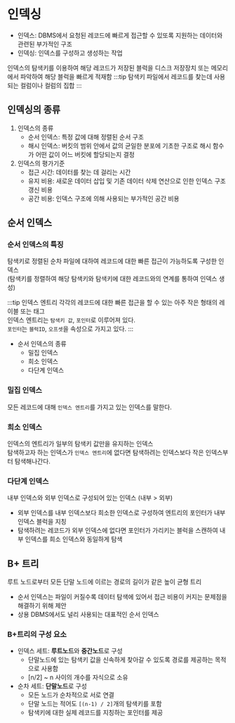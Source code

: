 # 인덱싱
- 인덱스: DBMS에서 요청된 레코드에 빠르게 접근할 수 있또록 지원하는 데이터와 관련된 부가적인 구조
- 인덱싱: 인덱스를 구성하고 생성하는 작업

인덱스의 탐색키를 이용하여 해당 레코드가 저장된 블럭을 디스크 저장장치 또는 메모리에서 파악하여 해당 블럭을 빠르게 적재함
:::tip 탐색키
파일에서 레코드를 찾는데 사용되는 컬럼이나 컬럼의 집합
:::

## 인덱싱의 종류
1. 인덱스의 종류
   - 순서 인덱스: 특정 값에 대해 정렬된 순서 구조
   - 해시 인덱스: 버킷의 범위 안에서 값의 균일한 분포에 기초한 구조로 해시 함수가 어떤 값이 어느 버킷에 할당되는지 결정
2. 인덱스의 평가기준
   - 접근 시간: 데이터를 찾는 데 걸리는 시간
   - 유지 비용: 새로운 데이터 삽입 및 기존 데이터 삭제 연산으로 인한 인덱스 구조 갱신 비용
   - 공간 비용: 인덱스 구조에 의해 사용되는 부가적인 공간 비용

## 순서 인덱스
### 순서 인덱스의 특징
탐색키로 정렬된 순차 파일에 대하여 레코드에 대한 빠른 접근이 가능하도록 구성한 인덱스  
(탐색키를 정렬하여 해당 탐색키와 탐색키에 대한 레코드와의 연계를 통하여 인덱스 생성)

:::tip 인덱스 엔트리
각각의 레코드에 대한 빠른 접근을 할 수 있는 아주 작은 형태의 레이블 또는 태그  
인덱스 엔트리는 `탐색키 값`, `포인터`로 이루어져 있다.  
`포인터`는 `블럭ID`, `오프셋`을 속성으로 가지고 있다.
:::

- 순서 인덱스의 종류
  - 밀집 인덱스
  - 희소 인덱스
  - 다단계 인덱스

### 밀집 인덱스
모든 레코드에 대해 `인덱스 엔트리`를 가지고 있는 인덱스를 말한다.

### 희소 인덱스
인덱스의 엔트리가 일부의 탐색키 값만을 유지하는 인덱스  
탐색하고자 하는 인덱스가 `인덱스 엔트리`에 없다면 탐색하려는 인덱스보다 작은 인덱스부터 탐색해나간다.  

### 다단계 인덱스
내부 인덱스와 외부 인덱스로 구성되어 있는 인덱스 (내부 > 외부)  
- 외부 인덱스를 내부 인덱스보다 희소한 인덱스로 구성하여 엔트리의 포인터가 내부 인덱스 블럭을 지칭
- 탐색하려는 레코드가 외부 인덱스에 없다면 포인터가 가리키는 블럭을 스캔하여 내부 인덱스를 희소 인덱스와 동일하게 탐색


## B+ 트리
루트 노드로부터 모든 단말 노드에 이르는 경로의 길이가 같은 높이 균형 트리
- 순서 인덱스는 파일이 커질수록 데이터 탐색에 있어서 접근 비용이 커지는 문제점을 해결하기 위해 제안
- 상용 DBMS에서도 널리 사용되는 대표적인 순서 인덱스

### B+트리의 구성 요소
- 인덱스 세트: **루트노드**와 **중간노드**로 구성
  - 단말노드에 있는 탐색키 값을 신속하게 찾아갈 수 있도록 경로를 제공하는 목적으로 사용함
  - [n/2] ~ n 사이의 개수를 자식으로 소유
- 순차 세트: **단말노드**로 구성
  - 모든 노드가 순차적으로 서로 연결
  - 단말 노드는 적어도 `[(n-1) / 2]`개의 탐색키를 포함
  - 탐색키에 대한 실제 레코드를 지칭하는 포인터를 제공